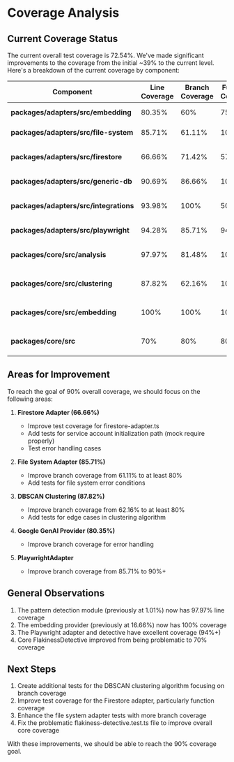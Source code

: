 # Coverage Analysis

## Current Coverage Status

The current overall test coverage is 72.54%. We've made significant improvements to the coverage from the initial ~39% to the current level. Here's a breakdown of the current coverage by component:

| Component | Line Coverage | Branch Coverage | Function Coverage | Notes |
|-----------|--------------|-----------------|-------------------|-------|
| **packages/adapters/src/embedding** | 80.35% | 60% | 75% | Google GenAI provider improved |
| **packages/adapters/src/file-system** | 85.71% | 61.11% | 100% | Needs more branch coverage |
| **packages/adapters/src/firestore** | 66.66% | 71.42% | 57.14% | Good progress, needs function tests |
| **packages/adapters/src/generic-db** | 90.69% | 86.66% | 100% | InMemoryAdapter nearly complete |
| **packages/adapters/src/integrations** | 93.98% | 100% | 50% | High line coverage, needs function tests |
| **packages/adapters/src/playwright** | 94.28% | 85.71% | 94.73% | Excellent coverage overall |
| **packages/core/src/analysis** | 97.97% | 81.48% | 100% | Pattern detection has excellent coverage |
| **packages/core/src/clustering** | 87.82% | 62.16% | 100% | DBSCAN algorithm needs branch coverage |
| **packages/core/src/embedding** | 100% | 100% | 100% | Embedding provider fully covered |
| **packages/core/src** | 70% | 80% | 80% | FlakinessDetective core tests improved |

## Areas for Improvement

To reach the goal of 90% overall coverage, we should focus on the following areas:

1. **Firestore Adapter (66.66%)**
   - Improve test coverage for firestore-adapter.ts
   - Add tests for service account initialization path (mock require properly)
   - Test error handling cases

2. **File System Adapter (85.71%)**
   - Improve branch coverage from 61.11% to at least 80%
   - Add tests for file system error conditions

3. **DBSCAN Clustering (87.82%)**
   - Improve branch coverage from 62.16% to at least 80%
   - Add tests for edge cases in clustering algorithm

4. **Google GenAI Provider (80.35%)**
   - Improve branch coverage for error handling

5. **PlaywrightAdapter**
   - Improve branch coverage from 85.71% to 90%+

## General Observations

1. The pattern detection module (previously at 1.01%) now has 97.97% line coverage
2. The embedding provider (previously at 16.66%) now has 100% coverage
3. The Playwright adapter and detective have excellent coverage (94%+)
4. Core FlakinessDetective improved from being problematic to 70% coverage

## Next Steps

1. Create additional tests for the DBSCAN clustering algorithm focusing on branch coverage
2. Improve test coverage for the Firestore adapter, particularly function coverage
3. Enhance the file system adapter tests with more branch coverage
4. Fix the problematic flakiness-detective.test.ts file to improve overall core coverage

With these improvements, we should be able to reach the 90% coverage goal.